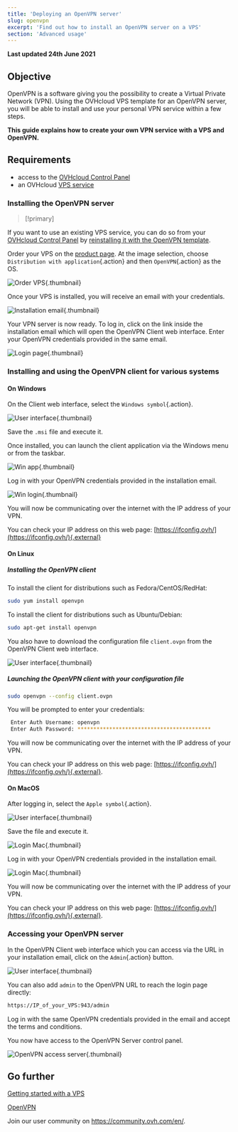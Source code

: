 ```yaml
---
title: 'Deploying an OpenVPN server'
slug: openvpn
excerpt: 'Find out how to install an OpenVPN server on a VPS'
section: 'Advanced usage'
---
```


**Last updated 24th June 2021**

## Objective

OpenVPN is a software giving you the possibility to create a Virtual Private Network (VPN). Using the OVHcloud VPS template for an OpenVPN server, you will be able to install and use your personal VPN service within a few steps.

**This guide explains how to create your own VPN service with a VPS and OpenVPN.**

## Requirements

- access to the [OVHcloud Control Panel](https://www.ovh.com/auth/?action=gotomanager&from=https://www.ovh.co.uk/&ovhSubsidiary=GB)
- an OVHcloud [VPS service](https://www.ovhcloud.com/en-gb/vps/)


### Installing the OpenVPN server

> [!primary]
>
If you want to use an existing VPS service, you can do so from your [OVHcloud Control Panel](https://www.ovh.com/auth/?action=gotomanager&from=https://www.ovh.co.uk/&ovhSubsidiary=GB) by [reinstalling it with the OpenVPN template](../getting-started-vps/#reinstallvps).
> 

Order your VPS on the [product page](https://www.ovhcloud.com/en-gb/vps/). At the image selection, choose `Distribution with application`{.action} and then `OpenVPN`{.action} as the OS.

![Order VPS](images/order_vps.png){.thumbnail}

Once your VPS is installed, you will receive an email with your credentials.

![Installation email](images/opencredent2.png){.thumbnail}

Your VPN server is now ready. To log in, click on the link inside the installation email which will open the OpenVPN Client web interface. Enter your OpenVPN credentials provided in the same email.

![Login page](images/login_user.png){.thumbnail}

### Installing and using the OpenVPN client for various systems

#### On Windows

On the Client web interface, select the `Windows symbol`{.action}.

![User interface](images/windows_client.png){.thumbnail}

Save the `.msi` file and execute it.

Once installed, you can launch the client application via the Windows menu or from the taskbar.

![Win app](images/win_launch.png){.thumbnail}

Log in with your OpenVPN credentials provided in the installation email.

![Win login](images/win_login.png){.thumbnail}

You will now be communicating over the internet with the IP address of your VPN.

You can check your IP address on this web page: [https://ifconfig.ovh/](https://ifconfig.ovh/){.external}

#### On Linux

##### **Installing the OpenVPN client**

To install the client for distributions such as Fedora/CentOS/RedHat:

```sh
sudo yum install openvpn
```

To install the client for distributions such as Ubuntu/Debian:

```sh
sudo apt-get install openvpn
```

You also have to download the configuration file `client.ovpn` from the OpenVPN Client web interface.

![User interface](images/ovpn.png){.thumbnail}

##### **Launching the OpenVPN client with your configuration file**

```sh
sudo openvpn --config client.ovpn
```

You will be prompted to enter your credentials:

```sh
 Enter Auth Username: openvpn
 Enter Auth Password: ******************************************
```

You will now be communicating over the internet with the IP address of your VPN.

You can check your IP address on this web page: [https://ifconfig.ovh/](https://ifconfig.ovh/){.external}.

#### On MacOS

After logging in, select the `Apple symbol`{.action}.

![User interface](images/mac_client.png){.thumbnail}

Save the file and execute it.

![Login Mac](images/login_screen_mac.png){.thumbnail}

Log in with your OpenVPN credentials provided in the installation email.

![Login Mac](images/connection_openvpn_mac.png){.thumbnail}

You will now be communicating over the internet with the IP address of your VPN.

You can check your IP address on this web page: [https://ifconfig.ovh/](https://ifconfig.ovh/){.external}.


### Accessing your OpenVPN server

In the OpenVPN Client web interface which you can access via the URL in your installation email, click on the `Admin`{.action} button.

![User interface](images/admin_button.png){.thumbnail}

You can also add `admin` to the OpenVPN URL to reach the login page directly:

```sh
https://IP_of_your_VPS:943/admin
```

Log in with the same OpenVPN credentials provided in the email and accept the terms and conditions.

You now have access to the OpenVPN Server control panel.

![OpenVPN access server](images/admin_access.png){.thumbnail}


## Go further

[Getting started with a VPS](../getting-started-vps/)

[OpenVPN](https://openvpn.net/)

Join our user community on <https://community.ovh.com/en/>.
